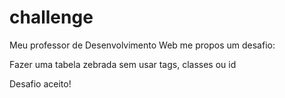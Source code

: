 # challenge
Meu professor de Desenvolvimento Web me propos um desafio:

Fazer uma tabela zebrada sem usar tags, classes ou id

Desafio aceito!
